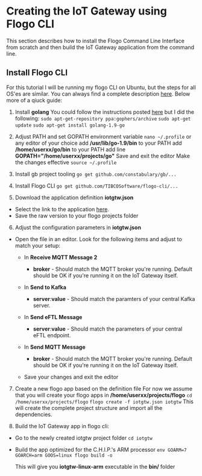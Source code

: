 ﻿# Creating the IoT Gateway using Flogo CLI
This section describes how to install the Flogo Command Line Interface from scratch and then build the IoT Gateway application from the command line.
## Install Flogo CLI
For this tutorial I will be running my flogo CLI  on Ubuntu, but the steps for all OS'es are similar. You can always find a complete description [here](https://github.com/TIBCOSoftware/flogo).
Below more of a qiuck guide:

 1. Install **golang**
 You could follow the instructions posted [here](https://golang.org/doc/install) but I did the following:
`sudo apt-get-repository ppa:gophers/archive`
`sudo apt-get update`
`sudo apt-get install golang-1.9-go`

 2. Adjust PATH and set GOPATH environment variable
 `nano ~/.profile` or any editor of your choice
add **/usr/lib/go-1.9/bin** to your PATH
add **/home/userxx/go/bin** to your PATH
add line **GOPATH="/home/userxx/projects/go"**
Save and exit the editor
Make the changes effective
`source ~/.profile`

 3. Install gb project tooling
 `go get github.com/constabulary/gb/...`

 4. Install Flogo CLI
 `go get github.com/TIBCOSoftware/flogo-cli/...`

 5. Download the application definition **iotgtw.json**
 * Select the link to the application [here](iotgtw.json). 
* Save the raw version to your flogo projects folder

 6. Adjust the configuration parameters in  **iotgtw.json**
 * Open the file in an editor. Look for the following items and adjust to match your setup:
	 * In **Receive MQTT Message 2**
		 * **broker** - Should match the MQTT broker you're running. Default should be OK if you're running it on the IoT Gateway itself.
	 * In **Send to Kafka**
		 * **server**:**value** - Should match the paramters of your central Kafka server.
	 * In **Send eFTL Message**
		 * **server**:**value** - Should match the parameters of your central eFTL endpoint.
	 * In **Send MQTT Message**
		 * **broker** - Should match the MQTT broker you're running. Default should be OK if you're running it on the IoT Gateway itself.

	* Save your changes and exit the editor
 
 7. Create a new flogo app based on the definition file
 For now we assume that you will create your flogo apps in **/home/userxx/projects/flogo**
 `cd /home/userxx/projects/flogo`
 `flogo create -f iotgtw.json iotgtw`
 This will create the complete project structure and import all the dependencies.
 
 8. Build the IoT Gateway app in flogo cli:
 * Go to the newly created iotgtw project folder
 `cd iotgtw`
 * Build the app optimized for the C.H.I.P.'s ARM processor
 `env GOARM=7 GOARCH=arm GOOS=linux flogo build -o`

	This will give you **iotgtw-linux-arm** executable in the **bin/** folder
 